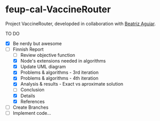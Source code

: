 # feup-cal-VaccineRouter


Project VaccineRouter, developded in collaboration with [Beatriz Aguiar](https://github.com/beatriz-ag).


TO DO
- [x] Be nerdy but awesome
- [ ] Finnish Report
  - [ ] Review objective function
  - [X] Node's extensions needed in algorithms
  - [x] Update UML diagram
  - [x] Problems & algorithms - 3rd iteration              
  - [x] Problems & algorithms - 4th iteration             
  - [x] Analysis & results - Exact vs aproximate solution 
  - [ ] Conclusion   
  - [x] Details      
  - [x] References   
- [ ] Create Branches
- [ ] Implement code...
